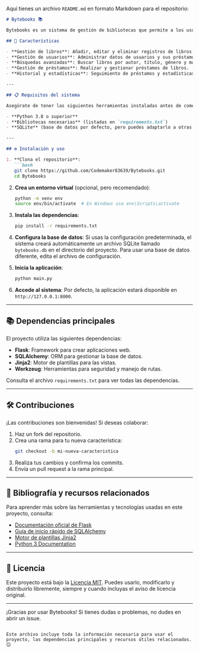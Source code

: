Aquí tienes un archivo `README.md` en formato Markdown para el repositorio:

```markdown
# Bytebooks 📚

Bytebooks es un sistema de gestión de bibliotecas que permite a los usuarios administrar libros, realizar búsquedas y gestionar préstamos. Este proyecto está diseñado con una interfaz amigable y funcional para bibliotecas pequeñas y medianas.

## 🚀 Características

- **Gestión de libros**: Añadir, editar y eliminar registros de libros.
- **Gestión de usuarios**: Administrar datos de usuarios y sus préstamos.
- **Búsquedas avanzadas**: Buscar libros por autor, título, género y más.
- **Gestión de préstamos**: Realizar y gestionar préstamos de libros.
- **Historial y estadísticas**: Seguimiento de préstamos y estadísticas de uso.

---

## 📋 Requisitos del sistema

Asegúrate de tener las siguientes herramientas instaladas antes de comenzar:

- **Python 3.8 o superior**
- **Bibliotecas necesarias** (listadas en `requirements.txt`)
- **SQLite** (base de datos por defecto, pero puedes adaptarlo a otras bases como MySQL o PostgreSQL)

---

## ⚙️ Instalación y uso

1. **Clona el repositorio**:
   ```bash
   git clone https://github.com/Codemaker83639/Bytebooks.git
   cd Bytebooks
   ```

2. **Crea un entorno virtual** (opcional, pero recomendado):
   ```bash
   python -m venv env
   source env/bin/activate  # En Windows usa env\Scripts\activate
   ```

3. **Instala las dependencias**:
   ```bash
   pip install -r requirements.txt
   ```

4. **Configura la base de datos**:
   Si usas la configuración predeterminada, el sistema creará automáticamente un archivo SQLite llamado `bytebooks.db` en el directorio del proyecto. Para usar una base de datos diferente, edita el archivo de configuración.

5. **Inicia la aplicación**:
   ```bash
   python main.py
   ```

6. **Accede al sistema**:
   Por defecto, la aplicación estará disponible en `http://127.0.0.1:8000`.

---

## 📚 Dependencias principales

El proyecto utiliza las siguientes dependencias:

- **Flask**: Framework para crear aplicaciones web.
- **SQLAlchemy**: ORM para gestionar la base de datos.
- **Jinja2**: Motor de plantillas para las vistas.
- **Werkzeug**: Herramientas para seguridad y manejo de rutas.

Consulta el archivo `requirements.txt` para ver todas las dependencias.

---

## 🛠️ Contribuciones

¡Las contribuciones son bienvenidas! Si deseas colaborar:

1. Haz un fork del repositorio.
2. Crea una rama para tu nueva característica:
   ```bash
   git checkout -b mi-nueva-caracteristica
   ```
3. Realiza tus cambios y confirma los commits.
4. Envía un pull request a la rama principal.

---

## 📖 Bibliografía y recursos relacionados

Para aprender más sobre las herramientas y tecnologías usadas en este proyecto, consulta:

- [Documentación oficial de Flask](https://flask.palletsprojects.com/)
- [Guía de inicio rápido de SQLAlchemy](https://docs.sqlalchemy.org/en/14/intro.html)
- [Motor de plantillas Jinja2](https://jinja.palletsprojects.com/)
- [Python 3 Documentation](https://docs.python.org/3/)

---

## 📝 Licencia

Este proyecto está bajo la [Licencia MIT](LICENSE). Puedes usarlo, modificarlo y distribuirlo libremente, siempre y cuando incluyas el aviso de licencia original.

---

¡Gracias por usar Bytebooks! Si tienes dudas o problemas, no dudes en abrir un issue.
```

Este archivo incluye toda la información necesaria para usar el proyecto, las dependencias principales y recursos útiles relacionados. 😊